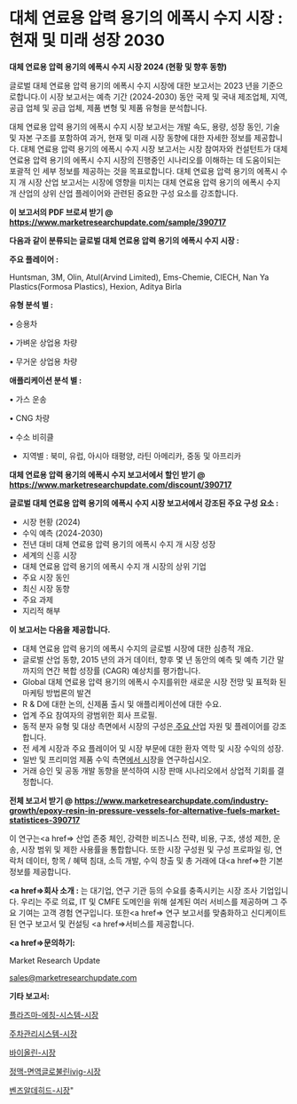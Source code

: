 # 대체 연료용 압력 용기의 에폭시 수지 시장 : 현재 및 미래 성장 2030

<strong>대체 연료용 압력 용기의 에폭시 수지 시장 2024 (현황 및 향후 동향)</strong>

글로벌 대체 연료용 압력 용기의 에폭시 수지 시장에 대한 보고서는 2023 년을 기준으로합니다.이 시장 보고서는 예측 기간 (2024-2030) 동안 국제 및 국내 제조업체, 지역, 공급 업체 및 공급 업체, 제품 변형 및 제품 유형을 분석합니다.

대체 연료용 압력 용기의 에폭시 수지 시장 보고서는 개발 속도, 용량, 성장 동인, 기술 및 자본 구조를 포함하여 과거, 현재 및 미래 시장 동향에 대한 자세한 정보를 제공합니다. 대체 연료용 압력 용기의 에폭시 수지 시장 보고서는 시장 참여자와 컨설턴트가 대체 연료용 압력 용기의 에폭시 수지 시장의 진행중인 시나리오를 이해하는 데 도움이되는 포괄적 인 세부 정보를 제공하는 것을 목표로합니다. 대체 연료용 압력 용기의 에폭시 수지 개 시장 산업 보고서는 시장에 영향을 미치는 대체 연료용 압력 용기의 에폭시 수지 개 산업의 상위 산업 플레이어와 관련된 중요한 구성 요소를 강조합니다.



<strong>이 보고서의 PDF 브로셔 받기 @ <a href=https://www.marketresearchupdate.com/sample/390717>https://www.marketresearchupdate.com/sample/390717</a></strong>



<strong>다음과 같이 분류되는 글로벌 대체 연료용 압력 용기의 에폭시 수지 시장 :</strong>



<strong>주요 플레이어 :</strong>

Huntsman, 3M, Olin, Atul(Arvind Limited), Ems-Chemie, CIECH, Nan Ya Plastics(Formosa Plastics), Hexion, Aditya Birla



<strong>유형 분석 별 :</strong>

• 승용차

• 가벼운 상업용 차량

• 무거운 상업용 차량



<strong>애플리케이션 분석 별 :</strong>

• 가스 운송

• CNG 차량

• 수소 비히클

<ul>
  <li>지역별 : 북미, 유럽, 아시아 태평양, 라틴 아메리카, 중동 및 아프리카</li>
</ul>


<strong>대체 연료용 압력 용기의 에폭시 수지 보고서에서 할인 받기 @ <a href=https://www.marketresearchupdate.com/discount/390717>https://www.marketresearchupdate.com/discount/390717</a></strong>



<strong>글로벌 대체 연료용 압력 용기의 에폭시 수지 시장 보고서에서 강조된 주요 구성 요소 :</strong>
<ul>
  <li>시장 현황 (2024)</li>
  <li>수익 예측 (2024-2030)</li>
  <li>전년 대비 대체 연료용 압력 용기의 에폭시 수지 개 시장 성장</li>
  <li>세계의 신흥 시장</li>
  <li>대체 연료용 압력 용기의 에폭시 수지 개 시장의 상위 기업</li>
  <li>주요 시장 동인</li>
  <li>최신 시장 동향</li>
  <li>주요 과제</li>
  <li>지리적 해부</li>
</ul>


<strong>이 보고서는 다음을 제공합니다.</strong>
<ul>
  <li>대체 연료용 압력 용기의 에폭시 수지의 글로벌 시장에 대한 심층적 개요.</li>
  <li>글로벌 산업 동향, 2015 년의 과거 데이터, 향후 몇 년 동안의 예측 및 예측 기간 말까지의 연간 복합 성장률 (CAGR) 예상치를 평가합니다.</li>
  <li>Global 대체 연료용 압력 용기의 에폭시 수지를위한 새로운 시장 전망 및 표적화 된 마케팅 방법론의 발견</li>
  <li>R &amp; D에 대한 논의, 신제품 출시 및 애플리케이션에 대한 수요.</li>
  <li>업계 주요 참여자의 광범위한 회사 프로필.</li>
  <li>동적 분자 유형 및 대상 측면에서 시장의 구성은<a href=> 주요 산</a>업 자원 및 플레이어를 강조합니다.</li>
  <li>전 세계 시장과 주요 플레이어 및 시장 부문에 대한 환자 역학 및 시장 수익의 성장.</li>
  <li>일반 및 프리미엄 제품 수익 측면<a href=>에서 시</a>장을 연구하십시오.</li>
  <li>거래 승인 및 공동 개발 동향을 분석하여 시장 판매 시나리오에서 상업적 기회를 결정합니다.</li>
</ul>



<strong>전체 보고서 받기 @ <a href=https://www.marketresearchupdate.com/industry-growth/epoxy-resin-in-pressure-vessels-for-alternative-fuels-market-statistices-390717>https://www.marketresearchupdate.com/industry-growth/epoxy-resin-in-pressure-vessels-for-alternative-fuels-market-statistices-390717</a></strong>

이 연구는<a href=> 산업 존중</a> 체인, 강력한 비즈니스 전략, 비용, 구조, 생성 제한, 운송, 시장 범위 및 제한 사용률을 통합합니다. 또한 시장 구성원 및 구성 프로파일 링, 연락처 데이터, 항목 / 혜택 침대, 소득 개발, 수익 창출 및 총 거래에 대<a href=>한 기본 </a>정보를 제공합니다.



<strong><a href=>회사 소</a>개 :</strong>
는 대기업, 연구 기관 등의 수요를 충족시키는 시장 조사 기업입니다. 우리는 주로 의료, IT 및 CMFE 도메인을 위해 설계된 여러 서비스를 제공하며 그 주요 기여는 고객 경험 연구입니다. 또한<a href=> 연구 보</a>고서를 맞춤화하고 신디케이트 된 연구 보고서 및 컨설팅 <a href=>서비스</a>를 제공합니다.



<strong><a href=>문의하기:</a></strong>

Market Research Update

sales@marketresearchupdate.com



<strong>기타 보고서:</strong>

<a href=https://www.linkedin.com/pulse/플라즈마-에칭-시스템-시장-규모-및-성장-2023-survey-savvy-insights-360-analysis/>플라즈마-에칭-시스템-시장</a>

<a href=https://www.linkedin.com/pulse/주차관리시스템-시장-동향-및-성장-전망-trend-tracking-tips-360-analysis-xhmxf/>주차관리시스템-시장</a>

<a href=https://www.linkedin.com/pulse/바이올린-시장-세분화-연구-및-목표-고객2029년-data-dive-diaries-24-analysis-7izpf/>바이올린-시장</a>

<a href=https://www.linkedin.com/pulse/정맥-면역글로불린ivig-시장-세분화-연구-및-목표-고객2030년-data-dive-diaries-24-analysis-4lg9f/>정맥-면역글로불린ivig-시장</a>

<a href=https://www.linkedin.com/pulse/벤즈알데히드-시장-동향-및-성장-전망-analytics-alchemy-360-analysis-ib5gf/>벤즈알데히드-시장</a>"
